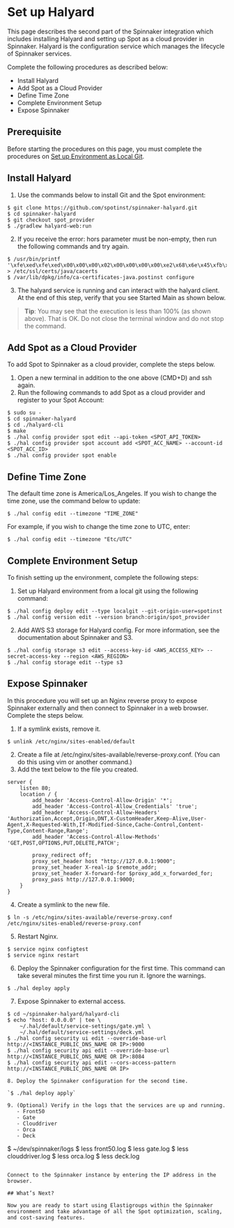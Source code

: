 # Set up Halyard

This page describes the second part of the Spinnaker integration which includes installing Halyard and setting up Spot as a cloud provider in Spinnaker. Halyard is the configuration service which manages the lifecycle of Spinnaker services.

Complete the following procedures as described below:
- Install Halyard
- Add Spot as a Cloud Provider
- Define Time Zone
- Complete Environment Setup
- Expose Spinnaker

## Prerequisite

Before starting the procedures on this page, you must complete the procedures on [Set up Environment as Local Git](tools-and-provisioning/spinnaker/set-up-environment-as-local-git).

## Install Halyard
1. Use the commands below to install Git and the Spot environment:

```
$ git clone https://github.com/spotinst/spinnaker-halyard.git
$ cd spinnaker-halyard
$ git checkout spot_provider
$ ./gradlew halyard-web:run
```

2. If you receive the error: hors parameter must be non-empty, then run the following commands and try again.

```
$ /usr/bin/printf '\xfe\xed\xfe\xed\x00\x00\x00\x02\x00\x00\x00\x00\xe2\x68\x6e\x45\xfb\x43\xdf\xa4\xd9\x92\xdd\x41\xce\xb6\xb2\x1c\x63\x30\xd7\x92' > /etc/ssl/certs/java/cacerts
$ /var/lib/dpkg/info/ca-certificates-java.postinst configure
```

3. The halyard service is running and can interact with the halyard client. At the end of this step, verify that you see Started Main as shown below.



> **Tip**: You may see that the execution is less than 100% (as shown above). That is OK. Do not close the terminal window and do not stop the command.

## Add Spot as a Cloud Provider

To add Spot to Spinnaker as a cloud provider, complete the steps below.
1. Open a new terminal in addition to the one above (CMD+D) and ssh again.
2. Run the following commands to add Spot as a cloud provider and register to your Spot Account:

```
$ sudo su -
$ cd spinnaker-halyard
$ cd ./halyard-cli
$ make
$ ./hal config provider spot edit --api-token <SPOT_API_TOKEN>
$ ./hal config provider spot account add <SPOT_ACC_NAME> --account-id <SPOT_ACC_ID>
$ ./hal config provider spot enable
```

## Define Time Zone

The default time zone is America/Los_Angeles. If you wish to change the time zone, use the command below to update:

`$ ./hal config edit --timezone "TIME_ZONE"`

For example, if you wish to change the time zone to UTC, enter:

`$ ./hal config edit --timezone "Etc/UTC"`

## Complete Environment Setup

To finish setting up the environment, complete the following steps:
1. Set up Halyard environment from a local git using the following command:

```
$ ./hal config deploy edit --type localgit --git-origin-user=spotinst
$ ./hal config version edit --version branch:origin/spot_provider
```

2. Add AWS S3 storage for Halyard config. For more information, see the documentation about Spinnaker and S3.

```
$ ./hal config storage s3 edit --access-key-id <AWS_ACCESS_KEY> --secret-access-key --region <AWS_REGION>
$ ./hal config storage edit --type s3
```

## Expose Spinnaker

In this procedure you will set up an Nginx reverse proxy to expose Spinnaker externally and then connect to Spinnaker in a web browser. Complete the steps below.

1. If a symlink exists, remove it.

`$ unlink /etc/nginx/sites-enabled/default`

2. Create a file at /etc/nginx/sites-available/reverse-proxy.conf. (You can do this using vim or another command.)
3. Add the text below to the file you created.

```
server {
    listen 80;
    location / {
        add_header 'Access-Control-Allow-Origin' '*';
        add_header 'Access-Control-Allow_Credentials' 'true';
        add_header 'Access-Control-Allow-Headers' 'Authorization,Accept,Origin,DNT,X-CustomHeader,Keep-Alive,User-Agent,X-Requested-With,If-Modified-Since,Cache-Control,Content-Type,Content-Range,Range';
        add_header 'Access-Control-Allow-Methods' 'GET,POST,OPTIONS,PUT,DELETE,PATCH';

        proxy_redirect off;
        proxy_set_header host "http://127.0.0.1:9000";
        proxy_set_header X-real-ip $remote_addr;
        proxy_set_header X-forward-for $proxy_add_x_forwarded_for;
        proxy_pass http://127.0.0.1:9000;
    }
}
```

4. Create a symlink to the new file.

`$ ln -s /etc/nginx/sites-available/reverse-proxy.conf /etc/nginx/sites-enabled/reverse-proxy.conf`

5. Restart Nginx.

```
$ service nginx configtest
$ service nginx restart
```

6. Deploy the Spinnaker configuration for the first time. This command can take several minutes the first time you run it. Ignore the warnings.

`$ ./hal deploy apply`

7. Expose Spinnaker to external access.

```
$ cd ~/spinnaker-halyard/halyard-cli
$ echo "host: 0.0.0.0" | tee \
    ~/.hal/default/service-settings/gate.yml \
    ~/.hal/default/service-settings/deck.yml
$ ./hal config security ui edit --override-base-url http://<INSTANCE_PUBLIC_DNS_NAME OR IP>:9000
$ ./hal config security api edit --override-base-url http://<INSTANCE_PUBLIC_DNS_NAME OR IP>:8084
$ ./hal config security api edit --cors-access-pattern http://<INSTANCE_PUBLIC_DNS_NAME OR IP>

8. Deploy the Spinnaker configuration for the second time.

`$ ./hal deploy apply`

9. (Optional) Verify in the logs that the services are up and running.
   - Front50
   - Gate
   - Clouddriver
   - Orca
   - Deck

```
$ ~/dev/spinnaker/logs
$ less front50.log
$ less gate.log
$ less clouddriver.log
$ less orca.log
$ less deck.log
```

Connect to the Spinnaker instance by entering the IP address in the browser.

## What’s Next?

Now you are ready to start using Elastigroups within the Spinnaker environment and take advantage of all the Spot optimization, scaling, and cost-saving features.
